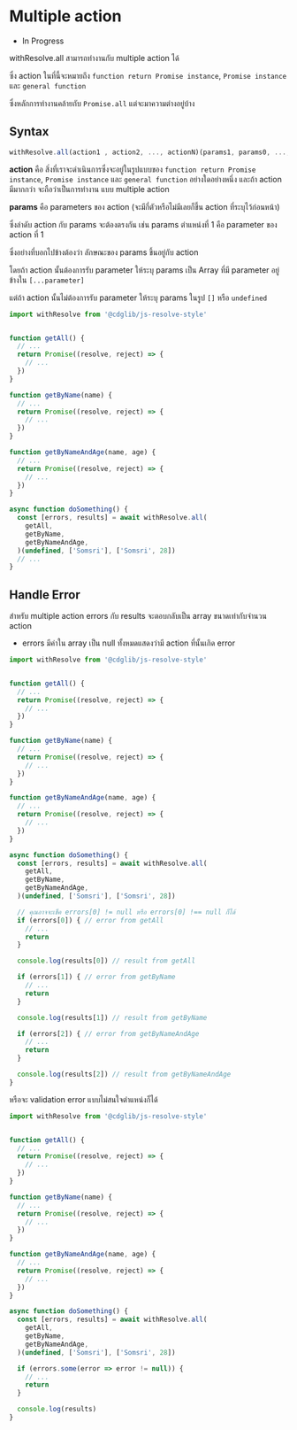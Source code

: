 # Multiple action

* In Progress

withResolve.all สามารถทำงานกับ multiple action ได้

ซึ่ง action ในที่นี้จะหมายถึง `function return Promise instance`, `Promise instance` และ `general function`

ซึ่งหลักการทำงานคล้ายกับ `Promise.all` แต่จะมาความต่างอยู่บ้าง

## Syntax

```javascript
withResolve.all(action1 , action2, ..., actionN)(params1, params0, ..., paramsN)
```

<b>action</b> คือ สิ่งที่เราจะดำเนินการซึ่งจะอยู่ในรูปแบบของ `function return Promise instance`, `Promise instance` และ `general function` อย่างใดอย่างหนึ่ง และถ้า action มีมากกว่า จะถือว่าเป็นการทำงาน แบบ multiple action

<b>params</b> คือ parameters ของ action (จะมีกี่ตัวหรือไม่มีเลยก็ขึ้น action ที่ระบุไว้ก่อนหน้า)

ซึ่งลำดับ action กับ params จะต้องตรงกัน เช่น params ตำแหน่งที่ 1 คือ parameter ของ action ที่ 1

ซึ่งอย่างที่บอกไปข้างต้องว่า ลักษณะของ params ขึ้นอยู่กับ action

โดยถ้า action นั้นต้องการรับ parameter ให้ระบุ params เป็น Array ที่มี parameter อยู่ข้างใน `[...parameter]`

แต่ถ้า action นั้นไม่ต้องการรับ parameter ให้ระบุ params ในรูป `[]` หรือ `undefined`

```javascript
import withResolve from '@cdglib/js-resolve-style'


function getAll() {
  // ...
  return Promise((resolve, reject) => {
    // ...
  })
}

function getByName(name) {
  // ...
  return Promise((resolve, reject) => {
    // ...
  })
}

function getByNameAndAge(name, age) {
  // ...
  return Promise((resolve, reject) => {
    // ...
  })
}

async function doSomething() {
  const [errors, results] = await withResolve.all(
    getAll,
    getByName,
    getByNameAndAge,
  )(undefined, ['Somsri'], ['Somsri', 28])
  // ...
}
```

## Handle Error

สำหรับ multiple action errors กับ results จะตอบกลับเป็น array ขนาดเท่ากับจำนวน action

* errors มีค่าใน array เป็น null ทั้งหมดแสดงว่ามี action ที่นั้นเกิด error

```javascript
import withResolve from '@cdglib/js-resolve-style'


function getAll() {
  // ...
  return Promise((resolve, reject) => {
    // ...
  })
}

function getByName(name) {
  // ...
  return Promise((resolve, reject) => {
    // ...
  })
}

function getByNameAndAge(name, age) {
  // ...
  return Promise((resolve, reject) => {
    // ...
  })
}

async function doSomething() {
  const [errors, results] = await withResolve.all(
    getAll,
    getByName,
    getByNameAndAge,
  )(undefined, ['Somsri'], ['Somsri', 28])

  // คุณอาจจะเช็ค errors[0] != null หรือ errors[0] !== null ก็ได้
  if (errors[0]) { // error from getAll
    // ...
    return
  }

  console.log(results[0]) // result from getAll

  if (errors[1]) { // error from getByName
    // ...
    return
  }

  console.log(results[1]) // result from getByName

  if (errors[2]) { // error from getByNameAndAge
    // ...
    return
  }

  console.log(results[2]) // result from getByNameAndAge
}
```

หรือจะ validation error แบบไม่สนใจตำแหน่งก็ได้

```javascript
import withResolve from '@cdglib/js-resolve-style'


function getAll() {
  // ...
  return Promise((resolve, reject) => {
    // ...
  })
}

function getByName(name) {
  // ...
  return Promise((resolve, reject) => {
    // ...
  })
}

function getByNameAndAge(name, age) {
  // ...
  return Promise((resolve, reject) => {
    // ...
  })
}

async function doSomething() {
  const [errors, results] = await withResolve.all(
    getAll,
    getByName,
    getByNameAndAge,
  )(undefined, ['Somsri'], ['Somsri', 28])

  if (errors.some(error => error != null)) {
    // ...
    return
  }

  console.log(results)
}
```
